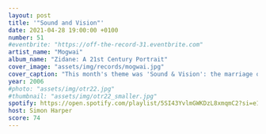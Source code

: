 ```yaml
---
layout: post
title: '"Sound and Vision"'
date: 2021-04-28 19:00:00 +0100
number: 51
#eventbrite: "https://off-the-record-31.eventbrite.com"
artist_name: "Mogwai"
album_name: "Zidane: A 21st Century Portrait"
cover_image: "assets/img/records/mogwai.jpg"
cover_caption: "This month's theme was 'Sound & Vision': the marriage of music and imagery that is soundtracks composed for film, TV and other visual media. The record we listened to was Mogwai's score for the 2006 documentary, 'Zidane: A 21st Century Portrait'."
year: 2006
#photo: "assets/img/otr22.jpg"
#thumbnail: "assets/img/otr22_smaller.jpg"
spotify: https://open.spotify.com/playlist/5SI43YvlmGWKDzL8xmqmC2?si=e1a148ab9a11417b
host: Simon Harper
score: 74
---
```

